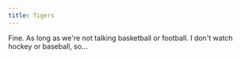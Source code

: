 ```yaml
---
title: Tigers
---
```


Fine.  As long as we're not talking basketball or football.  I don't watch hockey or baseball, so...
